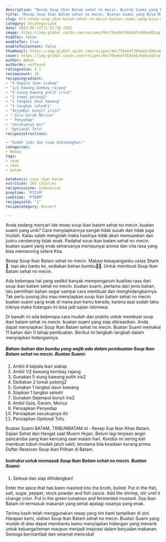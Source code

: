 ```yaml
---
description: "Resep Soup Ikan Batam sehat no mecin. Buatan Suami yang Bisa Manjain Lidah"
title: "Resep Soup Ikan Batam sehat no mecin. Buatan Suami yang Bisa Manjain Lidah"
slug: 673-resep-soup-ikan-batam-sehat-no-mecin-buatan-suami-yang-bisa-manjain-lidah
category: Uncategorized
date: 2022-09-11T11:51:10.336Z
image: https://img-global.cpcdn.com/recipes/94c756e64f369ab5/680x482cq70/soup-ikan-batam-sehat-no-mecin-buatan-suami-foto-resep-utama.jpg
hideToc: false
enableToc: true
enableTocContent: false
thumbnail: https://img-global.cpcdn.com/recipes/94c756e64f369ab5/680x482cq70/soup-ikan-batam-sehat-no-mecin-buatan-suami-foto-resep-utama.jpg
cover: https://img-global.cpcdn.com/recipes/94c756e64f369ab5/680x482cq70/soup-ikan-batam-sehat-no-mecin-buatan-suami-foto-resep-utama.jpg
author: Admin
authorAv: notfound
ratingvalue: 4.1
reviewcount: 20
recipeingredient:
- "4 kepala ikan siakap"
- "1/2 bawang bombay rajang"
- "5 siung bawang putih iris2"
- "2 tomat potong2"
- "1 tangkai daun bawang"
- "1 tangkai seledri"
- "Sejempol kunyit iris2"
- " Gula Garam Merica"
- " Penyedap"
- "secukupnya Air"
- "Optional Tofu"
recipeinstructions:

- "Sudah jadi dan siap dihidangkan!"
categories:
- Resep
tags:
- soup
- ikan
- batam

katakunci: soup ikan batam 
nutrition: 203 calories
recipecuisine: Indonesian
preptime: "PT21M"
cooktime: "PT60M"
recipeyield: "1"
recipecategory: Dessert

---
```





Anda sedang mencari ide resep soup ikan batam sehat no mecin. buatan suami yang unik? Cara menyiapkannya sangat tidak susah dan tidak juga mudah. Kalau salah mengolah maka hasilnya tidak akan memuaskan dan justru cenderung tidak enak. Padahal soup ikan batam sehat no mecin. buatan suami yang enak seharusnya mempunyai aroma dan cita rasa yang bisa memancing selera Kita.





Resep Soup Ikan Batam sehat no mecin. Makasi kesayanganku ustaz Shark 🦈. tapi aku bantu ko, sediakan bahan bumbu🤰👏. Untuk membuat Soup Ikan Batam sehat no mecin.

Ada beberapa hal yang sedikit banyak mempengaruhi kualitas rasa dari soup ikan batam sehat no mecin. buatan suami, pertama dari jenis bahan, lalu pemilihan bahan segar sampai cara membuat dan menghidangkannya. Tak perlu pusing jika mau menyiapkan soup ikan batam sehat no mecin. buatan suami yang enak di mana pun kamu berada, karena asal sudah tahu triknya maka hidangan ini bisa jadi sajian istimewa.






Di bawah ini ada beberapa cara mudah dan praktis untuk membuat soup ikan batam sehat no mecin. buatan suami yang siap dikreasikan. Anda dapat menyiapkan Soup Ikan Batam sehat no mecin. Buatan Suami memakai 11 bahan dan 0 tahap pembuatan. Berikut ini langkah-langkah dalam menyiapkan hidangannya.

<!--inarticleads1-->

##### Bahan-bahan dan bumbu yang wajib ada dalam pembuatan Soup Ikan Batam sehat no mecin. Buatan Suami:

1. Ambil 4 kepala ikan siakap
1. Ambil 1/2 bawang bombay rajang
1. Gunakan 5 siung bawang putih iris2
1. Sediakan 2 tomat potong2
1. Gunakan 1 tangkai daun bawang
1. Siapkan 1 tangkai seledri
1. Gunakan Sejempol kunyit iris2
1. Ambil  Gula, Garam, Merica
1. Persiapkan  Penyedap
1. Persiapkan secukupnya Air
1. Persiapkan Optional Tofu


Buatan Suami BATAM, TRIBUNBATAM.id - Resep Sup Ikan Khas Batam, Sajian Sehat dan Hangat saat Musim Hujan. Belum lagi terpaan angin pancaroba yang kian kencang saat malam hari. Kondisi ini sering kali membuat tubuh mudah jatuh sakit, terutama bila keadaan kurang prima. Daftar Restoran Soup Ikan Pilihan di Batam. 

<!--inarticleads2-->

##### Instruksi untuk memasak Soup Ikan Batam sehat no mecin. Buatan Suami:


1. Selesai dan siap dihidangkan!

Enter the spice that has been mashed into the broth, boiled. Put in the fish, salt, sugar, pepper, stock powder and fish sauce. Add the shrimp, stir until it change color. Put in the green tomatoes and fermented mustard. Sop Ikan Batam ini termasuk makanan yang sehat apalagi rasanya yang enak. 

Terima kasih telah menggunakan resep yang tim kami tampilkan di sini. Harapan kami, olahan Soup Ikan Batam sehat no mecin. Buatan Suami yang mudah di atas dapat membantu kamu menyiapkan hidangan yang menarik untuk keluarga/teman maupun menjadi inspirasi dalam berjualan makanan. Semoga bermanfaat dan selamat mencoba!
